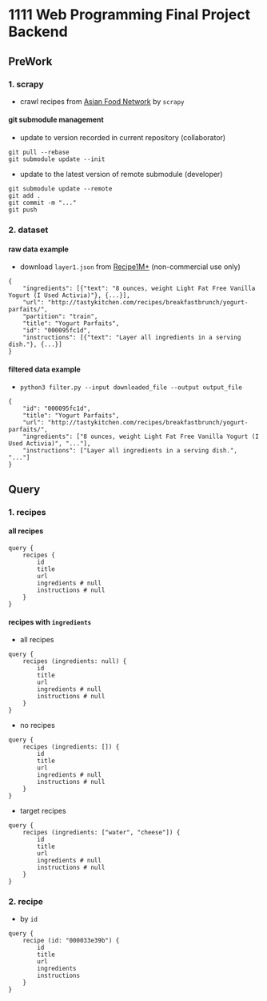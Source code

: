 # 1111 Web Programming Final Project Backend

## PreWork
### 1. scrapy
- crawl recipes from [Asian Food Network](https://asianfoodnetwork.com/) by `scrapy`
#### git submodule management
- update to version recorded in current repository (collaborator)
```
git pull --rebase
git submodule update --init
```
- update to the latest version of remote submodule (developer)
```
git submodule update --remote
git add .
git commit -m "..."
git push
```

### 2. dataset
#### raw data example
- download `layer1.json` from [Recipe1M+](http://pic2recipe.csail.mit.edu/) (non-commercial use only)
```
{
    "ingredients": [{"text": "8 ounces, weight Light Fat Free Vanilla Yogurt (I Used Activia)"}, {...}],
    "url": "http://tastykitchen.com/recipes/breakfastbrunch/yogurt-parfaits/",
    "partition": "train",
    "title": "Yogurt Parfaits",
    "id": "000095fc1d",
    "instructions": [{"text": "Layer all ingredients in a serving dish."}, {...}]
}
```

#### filtered data example
- `python3 filter.py --input downloaded_file --output output_file`
```
{
    "id": "000095fc1d",
    "title": "Yogurt Parfaits",
    "url": "http://tastykitchen.com/recipes/breakfastbrunch/yogurt-parfaits/",
    "ingredients": ["8 ounces, weight Light Fat Free Vanilla Yogurt (I Used Activia)", "..."],
    "instructions": ["Layer all ingredients in a serving dish.", "..."]
}
```

## Query
### 1. recipes
#### all recipes
```
query {
    recipes {
        id
        title
        url
        ingredients # null
        instructions # null
    }
}
```

#### recipes with `ingredients`
- all recipes
```
query {
    recipes (ingredients: null) {
        id
        title
        url
        ingredients # null
        instructions # null
    }
}
```
- no recipes
```
query {
    recipes (ingredients: []) {
        id
        title
        url
        ingredients # null
        instructions # null
    }
}
```
- target recipes
```
query {
    recipes (ingredients: ["water", "cheese"]) {
        id
        title
        url
        ingredients # null
        instructions # null
    }
}
```

### 2. recipe
- by `id`
```
query {
    recipe (id: "000033e39b") {
        id
        title
        url
        ingredients
        instructions
    }
}
```